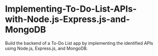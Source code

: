# Implementing-To-Do-List-APIs-with-Node.js-Express.js-and-MongoDB
 Build the backend of a To-Do List app by implementing the identified APIs using Node.js, Express.js, and MongoDB.
